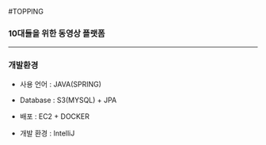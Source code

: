 #TOPPING

### 10대들을 위한 동영상 플랫폼
******

### 개발환경

* 사용 언어 : JAVA(SPRING)

* Database : S3(MYSQL) + JPA

* 배포 : EC2 + DOCKER

* 개발 환경 : IntelliJ
